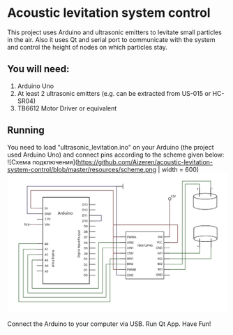# Acoustic levitation system control
This project uses Arduino and ultrasonic emitters to levitate small particles in the air. Also it uses Qt and serial port to communicate with the system and control the height of nodes on which particles stay.

## You will need:
1. Arduino Uno
2. At least 2 ultrasonic emitters (e.g. can be extracted from US-015 or HC-SR04)
3. TB6612 Motor Driver or equivalent

## Running
You need to load "ultrasonic_levitation.ino" on your Arduino (the project used Arduino Uno) and connect pins according to the scheme given below:
![Схема подключения](https://github.com/Aizeren/acoustic-levitation-system-control/blob/master/resources/scheme.png | width = 600)
<img src="https://github.com/Aizeren/acoustic-levitation-system-control/blob/master/resources/scheme.png" alt="alt text" width=600>

Connect the Arduino to your computer via USB. Run Qt App. Have Fun!
